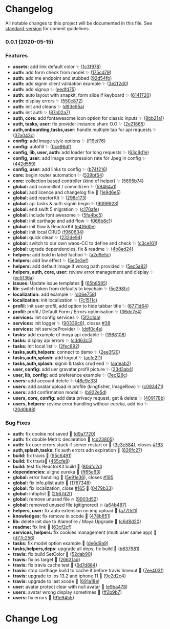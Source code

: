 # Changelog

All notable changes to this project will be documented in this file. See [standard-version](https://github.com/conventional-changelog/standard-version) for commit guidelines.

### 0.0.1 (2020-05-15)


### Features

* **assets:** add link default color ✨ ([1c3f978](https://github.com/weareopensource/Swift/commit/1c3f9786468236255d00f7d9ec88d6b3468a2d53))
* **auth:** add form check from model :sparkles: ([175cd79](https://github.com/weareopensource/Swift/commit/175cd7950fc640f19173bcc4b0b9453a1b102dfe))
* **auth:** add me endpoint and stubbed ([92d54fb](https://github.com/weareopensource/Swift/commit/92d54fb7c1e677f2dd10b90ff296464b80f58108))
* **auth:** add signin client validation example :sparkles: ([3e2f2d0](https://github.com/weareopensource/Swift/commit/3e2f2d04569c561d881fce83e2e8cd11c9e3c57d))
* **auth:** add signup ✨ ([eedfd75](https://github.com/weareopensource/Swift/commit/eedfd750f2e7346e428d7bdc71afda2cc57bb557))
* **auth:** auto  layout with snapkit, form slide if keyboard ✨ ([6141720](https://github.com/weareopensource/Swift/commit/614172039b20afaea770d6a0c0cfede1821fd8fe))
* **auth:** display errors ✨ ([550c872](https://github.com/weareopensource/Swift/commit/550c87238940014fd09dab6b483eb14feeffd476))
* **auth:** init and cleans :sparkles: ([d93e95a](https://github.com/weareopensource/Swift/commit/d93e95a11847a1acca8c9a19aa735a53dfeef534))
* **auth:** init auth ✨ ([87a02a7](https://github.com/weareopensource/Swift/commit/87a02a7bc00e77c5b658d5aaf03f90ae080a458f))
* **auth, core:** add fontawesome icon option for classic inputs ✨ ([8bb21a1](https://github.com/weareopensource/Swift/commit/8bb21a19858792cc022d7a864b70bb86ff1bc64f))
* **auth, tasks, user:** fix provider instance share O.O ✨ ([2e21865](https://github.com/weareopensource/Swift/commit/2e21865e542da5c066e0d7b39c13dc91d3999957))
* **auth,onboarding,tasks,user:** handle multiple tap for api requests ✨ ([37a043c](https://github.com/weareopensource/Swift/commit/37a043ce5c7397a0b514127aeb6ca1aa4dff7447))
* **config:** add image style options ✨ ([f19ef76](https://github.com/weareopensource/Swift/commit/f19ef76084126b2033e291664f530b301b46872b))
* **config:** autofill ✨ ([0ce96df](https://github.com/weareopensource/Swift/commit/0ce96df09bbd19916c9c7fda6300ad97cb0a95dd))
* **config, lib, user, auth:** add loader for long requests ✨ ([63c8d1e](https://github.com/weareopensource/Swift/commit/63c8d1e16d78f593734f352ceee87929ebbd66fd))
* **config, user:** add image compression rate for Jpeg in config ✨ ([442d559](https://github.com/weareopensource/Swift/commit/442d5593d8af0557cbd93208b4c282c4cf701234))
* **config, user:** add links to config ✨ ([b74f216](https://github.com/weareopensource/Swift/commit/b74f216b0fa5ecfb4102e224339a591a9186bf69))
* **core:** begin router automation ✨ ([539bf54](https://github.com/weareopensource/Swift/commit/539bf5440b9a05fd2db654a4462d510c884b0fed))
* **core:** collection based controller (kind of helper) ✨ ([5695b74](https://github.com/weareopensource/Swift/commit/5695b74aeccc2e1fa720a11a73eae362849cb40b))
* **global:** add commitlint / commitizen :sparkles: ([59464a1](https://github.com/weareopensource/Swift/commit/59464a1df187a43c19a2fd6eda74817f3611e022))
* **global:** add licence and changelog file :tada: ([1e9d6e5](https://github.com/weareopensource/Swift/commit/1e9d6e545ff3e2a4e651c991102ecd24a3fdaac0))
* **global:** add reactorKit :sparkles: ([298c173](https://github.com/weareopensource/Swift/commit/298c173054766998b26290705a3ce3d651806fb9))
* **global:** api tasks & auth signin begin :sparkles: ([9099923](https://github.com/weareopensource/Swift/commit/9099923a97bc2c684373a50b5c7379a1e2743146))
* **global:** end swift 5 migration ✨ ([c170afe](https://github.com/weareopensource/Swift/commit/c170afe20bb2f07e53d6ff55072fc134d960ab6a))
* **global:** include font awesome ✨ ([5fa4bc5](https://github.com/weareopensource/Swift/commit/5fa4bc54343b80099ddfecfc435c941faf60d4c3))
* **global:** init carthage and add flow :sparkles: ([066b8c1](https://github.com/weareopensource/Swift/commit/066b8c19c19efc590c88f0106f765ac71fb044dc))
* **global:** init flow & ReactorKit ([e4f6d0e](https://github.com/weareopensource/Swift/commit/e4f6d0eafee2ddc95d49f0896a103f42a102269a))
* **global:** init local CRUD ([f960634](https://github.com/weareopensource/Swift/commit/f960634ffef89eaa11d7dea16e808142b7b74c12))
* **global:** quick clean :sparkles: ([232de94](https://github.com/weareopensource/Swift/commit/232de947eb3c8f82da1c9c1c06e3daaa60ff50ba))
* **global:** switch to our own waos-CC to define and check ✨ ([c3ce161](https://github.com/weareopensource/Swift/commit/c3ce161b674202490bff59e2e31c8e93ca581fab))
* **global:** ugrade dependencies, fix & readme ✨ ([4b8ad24](https://github.com/weareopensource/Swift/commit/4b8ad2454133c2351591ce2d145f81107ae61017))
* **helpers:** add bold in label faction ✨ ([a2d9e5c](https://github.com/weareopensource/Swift/commit/a2d9e5c4e887fcde98333fb9e0974d3b37dc6da8))
* **helpers:** add bw effect ✨ ([5e0e3ef](https://github.com/weareopensource/Swift/commit/5e0e3efe8ecae2dcb270ebd1fef0ec968d586530))
* **helpers:** add default image if wrong path provided ✨ ([5ec5a82](https://github.com/weareopensource/Swift/commit/5ec5a824f9df4ff75d908a588bb28da67e5f0494))
* **helpers, auth, core, user:** review error management and display ✨ ([ec5136a](https://github.com/weareopensource/Swift/commit/ec5136afd5997eed097baad96ac7ef474b614eb3))
* **issues:** Update issue templates :tada: ([65b8585](https://github.com/weareopensource/Swift/commit/65b8585f784a00bf6b91cc9510606ab30ae90ad5))
* **lib:** switch token from defaults to keychain ✨ ([5e298fc](https://github.com/weareopensource/Swift/commit/5e298fce27e82cdaf8af59a0f8df18d47cdb4e01))
* **localization:** add example ✨ ([d06e758](https://github.com/weareopensource/Swift/commit/d06e7582d101e9f6f6ab7a0f75505ca0259d8093))
* **localization:** init localization ✨ ([7c1511c](https://github.com/weareopensource/Swift/commit/7c1511cba03dee277527c58f046b56d43c5f34dc))
* **profil:** init user profil, add option to hide tabbar title ✨ ([6771d64](https://github.com/weareopensource/Swift/commit/6771d6450c5a30324571951e6f90257ac311a657))
* **profil:** profil / Default Form / Errors optimisation ✨ ([36dc7e4](https://github.com/weareopensource/Swift/commit/36dc7e49b90a29f7a42180aaf5004a516ebcd131))
* **services:** init config services :sparkles: ([5f2c1da](https://github.com/weareopensource/Swift/commit/5f2c1daa6cbec403f761e20835e9303a7f0e2155))
* **services:** init logger ✨ ([90339c8](https://github.com/weareopensource/Swift/commit/90339c827d880347662c65dbb1758fb25a42f490)), closes [#38](https://github.com/weareopensource/Swift/issues/38)
* **services:** init serviceProvider :sparkles: ([ddf0c4e](https://github.com/weareopensource/Swift/commit/ddf0c4e4d1388b02c9f58f8bebecea8f49334878))
* **tasks:** add example of moya api codable ✨ ([1968108](https://github.com/weareopensource/Swift/commit/1968108306167064c3df5bf068967d81b8c1ae2a))
* **tasks:** display api errors ✨ ([c3d63c5](https://github.com/weareopensource/Swift/commit/c3d63c5b16b0fde0587d8e5aa70e4a93d0f9d82c))
* **tasks:** init local list :sparkles: ([2fec892](https://github.com/weareopensource/Swift/commit/2fec89298ff31ae0404d28fed6f028df050350e0))
* **tasks,auth,helpers:** connect to demo ✨ ([2ee3f20](https://github.com/weareopensource/Swift/commit/2ee3f20e67269c8b88ccb501ad9214f32e0e518f))
* **tasks,auth,splash:** add logout ✨ ([acfe2f1](https://github.com/weareopensource/Swift/commit/acfe2f1e91952a72cde9bd084a1447f87af77d54))
* **tasks,auth,splash:** signin & tasks crud end :sparkles: ([aa1eab2](https://github.com/weareopensource/Swift/commit/aa1eab2d041e3dd7a9e8e8ec9eff019e555964b5))
* **user, config:** add uer gravatar profil picture ✨ ([23d3ab4](https://github.com/weareopensource/Swift/commit/23d3ab4f18796d6b8b3263e5db15a61e279b48c9))
* **user, lib, config:** add preference example ✨ ([7ec129c](https://github.com/weareopensource/Swift/commit/7ec129c4e0732dd10551fb2cca953aa2d4d91546))
* **users:** add account delete ✨ ([46e9e33](https://github.com/weareopensource/Swift/commit/46e9e338f262257bc5e018861fd468108583c2f2))
* **users:** add avatar upload in profile (kingfisher, ImageRow) ✨ ([c093471](https://github.com/weareopensource/Swift/commit/c09347169d3db4d6fa2d6eb054a31adc77656c7c))
* **users:** add confirmation modal ✨ ([b922e5d](https://github.com/weareopensource/Swift/commit/b922e5d28d09cbf98a1f7a2d0a244639989e88db))
* **users, core, config:** add data privacy request, get & delete ✨ ([409178b](https://github.com/weareopensource/Swift/commit/409178b586695e3344afdaf61adb856dc87818b6))
* **users, helpers:** review error handling withour eureka, add bio ✨ ([20d0b88](https://github.com/weareopensource/Swift/commit/20d0b885df732988d21a7d3089ebca4c6176686d))


### Bug Fixes

* **auth:** fix cookie not saved 🐛 ([d9a7720](https://github.com/weareopensource/Swift/commit/d9a77208f9226788ccf4f3605d87e86fb19bfd0e))
* **auth:** fix double Metric declaration 🐛 ([cd23805](https://github.com/weareopensource/Swift/commit/cd2380585052e19f02bcc62d0a037036bac23c05))
* **auth:** fix user errors stuck if server restart or  🐛 ([3c3c584](https://github.com/weareopensource/Swift/commit/3c3c5844b7ef044c5a33565b216cc914c57901fb)), closes [#163](https://github.com/weareopensource/Swift/issues/163)
* **auth,splash,tasks:** fix auth errors adn expiration 🐛 ([826fc27](https://github.com/weareopensource/Swift/commit/826fc2755c9da34de0dcbde5a5c088933cf4f75b))
* **build:** fix travis :bug: ([95c6491](https://github.com/weareopensource/Swift/commit/95c649125b7acc0dcfdfc0d968e95d6229b744ae))
* **build:** fix travis:bug: ([455cfe8](https://github.com/weareopensource/Swift/commit/455cfe8c8508c49f43b3bcad4385e22aa93deada))
* **build:** test fix ReactorKit build :bug: ([80dfc2d](https://github.com/weareopensource/Swift/commit/80dfc2d4e6db93405027aa366b7e57dac961a0e7))
* **dependencies:** aligne eureka 🐛 ([ff65e63](https://github.com/weareopensource/Swift/commit/ff65e63a3bbb9792e441c7b6c86ab232d043b2ab))
* **global:** error handling 🐛 ([5e91e36](https://github.com/weareopensource/Swift/commit/5e91e363504cba4610142fd781c46eb35f661bfb)), closes [#185](https://github.com/weareopensource/Swift/issues/185)
* **global:** fix info.plist auth 🐛 ([1767348](https://github.com/weareopensource/Swift/commit/1767348803eccf7455eb96b02a05e2a0a4a14d27))
* **global:** fix localization, close [#165](https://github.com/weareopensource/Swift/issues/165) 🐛 ([0479b33](https://github.com/weareopensource/Swift/commit/0479b332f7542c6784ebe7ebb57dafa87de8fdc3))
* **global:** infoplist 🐛 ([2567d2f](https://github.com/weareopensource/Swift/commit/2567d2f69c75526edb3cfd46ed9266ad33bbc297))
* **global:** remove unused file :fire: ([9903d52](https://github.com/weareopensource/Swift/commit/9903d52238876df82f93d758334dcefdc2a0a4c2))
* **global:** removed unused file (gitignored) :fire: ([a64b487](https://github.com/weareopensource/Swift/commit/a64b487ec1725f5c4399759be350f8a5bc535fa1))
* **helpers, user:** fix auto extension on img upload 🐛 ([a77f5f1](https://github.com/weareopensource/Swift/commit/a77f5f1c6750fd4742c31453c0effe8afec5c1f1))
* **knowledges:** fix remove in xcode 🐛 ([478b851](https://github.com/weareopensource/Swift/commit/478b851e1aa3c284246b2b4a1ccf37a1e51146aa))
* **lib:** delete init due to Alamofire / Moya Upgrade 🐛 ([c6d8d20](https://github.com/weareopensource/Swift/commit/c6d8d205e8e81644eee93ae4c38ee177f4400d3e))
* **readme:** fix link 🐛 ([63cf2cf](https://github.com/weareopensource/Swift/commit/63cf2cfa2a4a98624137fa13e47c1ffac10fde0d))
* **services, helpers:** fix cookies management (multi user same app) 🐛 ([d77c256](https://github.com/weareopensource/Swift/commit/d77c2565183dc66fb70f1341c6578b0fb3a4d289))
* **tasks:** fix model option example 🐛 ([de6d9a9](https://github.com/weareopensource/Swift/commit/de6d9a9faeb9b390fc380220b253640962f53d0f))
* **tasks,helpers,deps:** upgrade all deps, fix build 🐛 ([b637981](https://github.com/weareopensource/Swift/commit/b63798115ba53d72fafe1832e07f7a9c01ebfb2a))
* **travis:** fix build SetColor 🐛 ([52dab90](https://github.com/weareopensource/Swift/commit/52dab90573eb633c67e685fd74dd4b0b9eb59d01))
* **travis:** fix os target 🐛 ([26631ad](https://github.com/weareopensource/Swift/commit/26631ad952caaa5f2af2be3cd073cd9b1eb4e784))
* **travis:** fix travis cache test 🐛 ([6d7d884](https://github.com/weareopensource/Swift/commit/6d7d88422d1d18831e8f8b5952ce888983a6f9b0))
* **travis:** stop carthage build to cache it before travis timeout 🐛 ([7ee403f](https://github.com/weareopensource/Swift/commit/7ee403f9342d146948b09caca0e04deea50ae6ed))
* **travis:** upgrade to ios 13.2 and iphone 11 🐛 ([9e2d2c4](https://github.com/weareopensource/Swift/commit/9e2d2c471d0b37f77b582bdf96611640a742ae7e))
* **travis:** upgrade to last xcode 🐛 ([691a18e](https://github.com/weareopensource/Swift/commit/691a18ecdcbd32c48f4ae1d1db55e762bd1b2137))
* **user:** avatar protect clear with null avatar 🐛 ([e9ba478](https://github.com/weareopensource/Swift/commit/e9ba478a38974f9a11795b8df4157a4b9f50e2bb))
* **users:** avatar wrong display sometimes 🐛 ([ff2b9b7](https://github.com/weareopensource/Swift/commit/ff2b9b797284efc7c16daac1159735d818d6dd5f))
* **users:** fix errors 🐛 ([91e9455](https://github.com/weareopensource/Swift/commit/91e9455bcb93d983c984939666f7af8db17949dd))

# Change Log